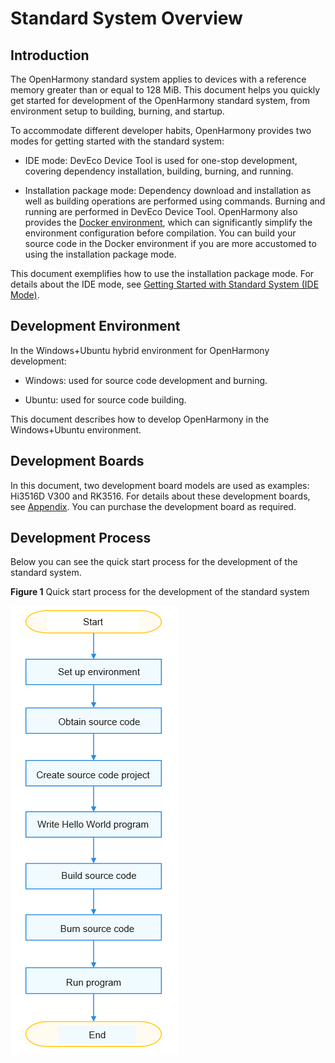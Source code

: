 # Standard System Overview


## Introduction

The OpenHarmony standard system applies to devices with a reference memory greater than or equal to 128 MiB. This document helps you quickly get started for development of the OpenHarmony standard system, from environment setup to building, burning, and startup.

To accommodate different developer habits, OpenHarmony provides two modes for getting started with the standard system:

- IDE mode: DevEco Device Tool is used for one-stop development, covering dependency installation, building, burning, and running.

- Installation package mode: Dependency download and installation as well as building operations are performed using commands. Burning and running are performed in DevEco Device Tool.
  OpenHarmony also provides the [Docker environment](../get-code/gettools-acquire.md), which can significantly simplify the environment configuration before compilation. You can build your source code in the Docker environment if you are more accustomed to using the installation package mode.

This document exemplifies how to use the installation package mode. For details about the IDE mode, see [Getting Started with Standard System (IDE Mode)](../quick-start/quickstart-standard-ide-directory.md).


## Development Environment

In the Windows+Ubuntu hybrid environment for OpenHarmony development:

- Windows: used for source code development and burning.

- Ubuntu: used for source code building.

This document describes how to develop OpenHarmony in the Windows+Ubuntu environment.


## Development Boards

In this document, two development board models are used as examples: Hi3516D V300 and RK3516. For details about these development boards, see [Appendix](../quick-start/quickstart-standard-board-introduction.md). You can purchase the development board as required.


## Development Process

Below you can see the quick start process for the development of the standard system.

  **Figure 1** Quick start process for the development of the standard system

  ![en-us_image_0000001226634676](figures/en-us_image_0000001226634676.png)
